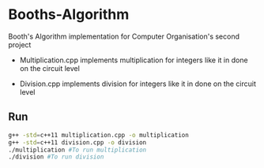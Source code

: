 # Booths-Algorithm

Booth's Algorithm implementation for Computer Organisation's second project

* Multiplication.cpp implements multiplication for integers like it in done on the circuit level

* Division.cpp implements division for integers like it in done on the circuit level

## Run 
```bash
g++ -std=c++11 multiplication.cpp -o multiplication
g++ -std=c++11 division.cpp -o division
./multiplication #To run multiplication
./division #To run division
```
